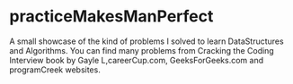 # practiceMakesManPerfect
A small showcase of the kind of problems I solved to learn DataStructures and Algorithms. 
You can find many problems from Cracking the Coding Interview book by Gayle L,careerCup.com, GeeksForGeeks.com and programCreek websites.
